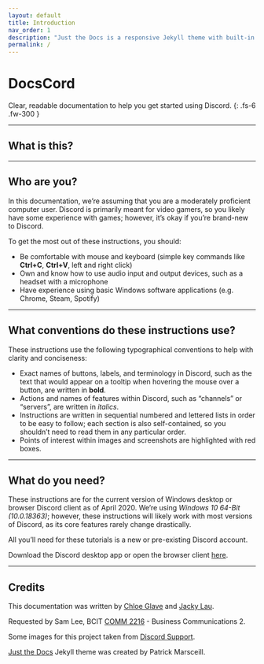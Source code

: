 ```yaml
---
layout: default
title: Introduction
nav_order: 1
description: "Just the Docs is a responsive Jekyll theme with built-in search that is easily customizable and hosted on GitHub Pages."
permalink: /
---
```


# DocsCord

<!--- state clearly the expected level of the reader (what can they do?) --->
<!--- clarify purpose, explain necessity, state assumptions/conventions --->
<!--- what device/os/version of software are the instructions for? assuming they have it already? give link to download --->

Clear, readable documentation to help you get started using Discord.
{: .fs-6 .fw-300 }


---
## What is this?

---
## Who are you?

In this documentation, we’re assuming that you are a moderately proficient computer user. Discord is primarily meant 
for video gamers, so you likely have some experience with games; however, it’s okay if you’re brand-new to Discord.

To get the most out of these instructions, you should:

* Be comfortable with mouse and keyboard (simple key commands like **Ctrl+C**, **Ctrl+V**, left and right click)
* Own and know how to use audio input and output devices, such as a headset with a microphone
* Have experience using basic Windows software applications (e.g. Chrome, Steam, Spotify)

---
## What conventions do these instructions use?

These instructions use the following typographical conventions to help with clarity and conciseness:

* Exact names of buttons, labels, and terminology in Discord, such as the text that would appear on a tooltip 
when hovering the mouse over a button, are written in **bold**.
* Actions and names of features within Discord, such as “channels” or “servers”, are written in *italics*.
* Instructions are written in sequential numbered and lettered lists in order to be easy to follow; 
each section is also self-contained, so you shouldn’t need to read them in any particular order.
* Points of interest within images and screenshots are highlighted with red boxes.

---
## What do you need?

These instructions are for the current version of Windows desktop or browser Discord client as of April 2020. 
We’re using *Windows 10 64-Bit (10.0.18363)*; however, these instructions will likely work with most versions 
of Discord, as its core features rarely change drastically.

All you’ll need for these tutorials is a new or pre-existing Discord account.

Download the Discord desktop app or open the browser client [here](https://discordapp.com/).

---
## Credits

This documentation was written by [Chloe Glave](https://github.com/Cragzu/) and [Jacky Lau](https://github.com/JackyLau01/).

Requested by Sam Lee, BCIT [COMM 2216](https://www.bcit.ca/study/outlines/20201086153) - Business Communications 2.

Some images for this project taken from [Discord Support](https://support.discordapp.com/hc/en-us).

[Just the Docs](https://github.com/pmarsceill/just-the-docs) Jekyll theme was created by Patrick Marsceill.